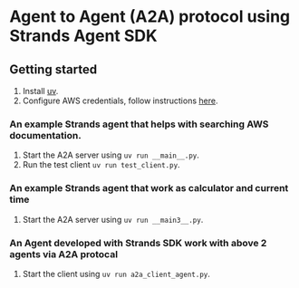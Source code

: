 # Agent to Agent (A2A) protocol using Strands Agent SDK


## Getting started

1. Install [uv](https://docs.astral.sh/uv/getting-started/installation/).
2. Configure AWS credentials, follow instructions [here](https://cuddly-sniffle-lrmk2y7.pages.github.io/0.1.x-strands/user-guide/quickstart/#configuring-credentials).

### An example Strands agent that helps with searching AWS documentation.
1. Start the A2A server using `uv run __main__.py`.
2. Run the test client `uv run test_client.py`.


### An example Strands agent that work as calculator and current time
1. Start the A2A server using `uv run __main3__.py`.

### An Agent developed with Strands SDK work with above 2 agents via A2A protocal
1.  Start the client using `uv run a2a_client_agent.py`.